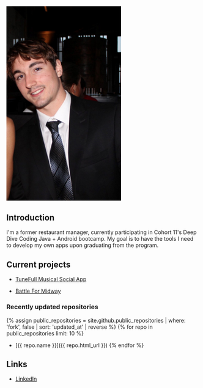 <img src="img/websiteprof.png" width="300">

## Introduction

I'm a former restaurant manager, currently participating in Cohort 11's Deep Dive Coding Java + Android bootcamp. 
My goal is to have the tools I need to develop my own apps upon graduating from the program.

## Current projects

* [TuneFull Musical Social App](https://tunefull.github.io/)

* [Battle For Midway](https://rfrech.github.io/battle-for-midway/)

### Recently updated repositories

{% assign public_repositories = site.github.public_repositories | where: 'fork', false | sort: 'updated_at' | reverse %}
{% for repo in public_repositories limit: 10 %}
* [{{ repo.name }}]({{ repo.html_url }}) 
{% endfor %}

## Links

* [LinkedIn](https://www.linkedin.com/in/roderick-frechette-b7a8901b5/)